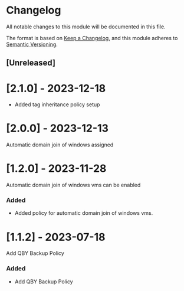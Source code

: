 # Changelog

All notable changes to this module will be documented in this file.

The format is based on [Keep a Changelog](https://keepachangelog.com/en/1.1.0/),
and this module adheres to [Semantic Versioning](https://semver.org/spec/v2.0.0.html).

## [Unreleased]

# [2.1.0] - 2023-12-18

- Added tag inheritance policy setup

# [2.0.0] - 2023-12-13

Automatic domain join of windows assigned

# [1.2.0] - 2023-11-28

Automatic domain join of windows vms can be enabled

### Added

- Added policy for automatic domain join of windows vms.

# [1.1.2] - 2023-07-18

Add QBY Backup Policy

### Added

- Add QBY Backup Policy
